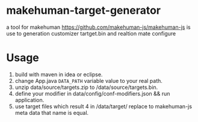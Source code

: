# makehuman-target-generator
a tool for makehuman https://github.com/makehuman-js/makehuman-js 
is use to generation customizer tartget.bin and realtion mate configure

# Usage
1. build with maven in idea or eclipse.
2. change App.java `DATA_PATH` variable value to your real path.
3. unzip data/source/targets.zip to /data/source/targets.bin.
4. define your modifier in data/config/conf-modifiers.json && run application.
5. use target files which result 4 in /data/target/ replace to makehuman-js meta data that name is equal.
